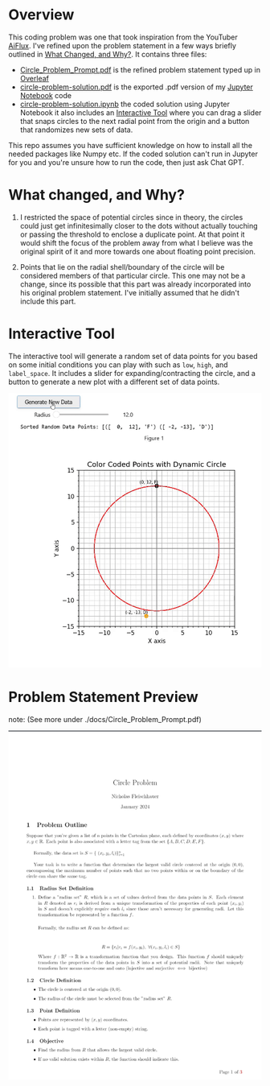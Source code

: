 # Overview

This coding problem was one that took inspiration from the YouTuber [AiFlux](https://www.youtube.com/user/aiflux). I've refined upon the problem statement in a few ways briefly outlined in [What Changed, and Why?](#what-changed-and-why). It contains three files:

- [Circle_Problem_Prompt.pdf]() is the refined problem statement typed up in [Overleaf](https://www.overleaf.com/)
- [circle-problem-solution.pdf](./docs/circle-problem-solution.pdf) is the exported .pdf version of my [Jupyter Notebook](https://jupyter.org/) code
- [circle-problem-solution.ipynb](./src/circle-problem-solution.ipynb) the coded solution using Jupyter Notebook it also includes an [Interactive Tool](#interactive-tool) where you can drag a slider that snaps circles to the next radial point from the origin and a button that randomizes new sets of data.

This repo assumes you have sufficient knowledge on how to install all the needed packages like Numpy etc. If the coded solution can't run in Jupyter for you and you're unsure how to run the code, then just ask Chat GPT.

# What changed, and Why?

1. I restricted the space of potential circles since in theory, the circles could just get infinitesimally closer to the dots without actually touching or passing the threshold to enclose a duplicate point. At that point it would shift the focus of the problem away from what I believe was the original spirit of it and more towards one about floating point precision.

2. Points that lie on the radial shell/boundary of the circle will be considered members of that particular circle. This one may not be a change, since its possible that this part was already incorporated into his original problem statement. I've initially assumed that he didn't include this part.

# Interactive Tool

The interactive tool will generate a random set of data points for you based on some initial conditions you can play with such as `low`, `high`, and `label_space`. It includes a slider for expanding/contracting the circle, and a button to generate a new plot with a different set of data points.

![Circle Drawing Demo](./assets/circle-gui-demo.gif)


# Problem Statement  Preview
note: (See more under ./docs/Circle_Problem_Prompt.pdf)

![Overleaf Problem Statement Preview](./assets/overleaf-problem-preview.png)



